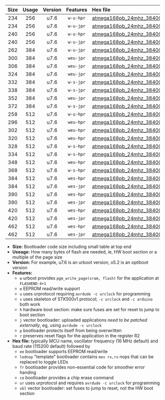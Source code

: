 |Size|Usage|Version|Features|Hex file|
|:-:|:-:|:-:|:-:|:--|
|234|256|u7.6|`w-u-hpr`|[atmega168pb_24mhz_38400bps_ur.hex](https://raw.githubusercontent.com/stefanrueger/urboot/main//atmega168pb_24mhz_38400bps_ur.hex)|
|234|256|u7.6|`w-u-jpr`|[atmega168pb_24mhz_38400bps_ur_vbl.hex](https://raw.githubusercontent.com/stefanrueger/urboot/main//atmega168pb_24mhz_38400bps_ur_vbl.hex)|
|240|256|u7.6|`w-u-hpr`|[atmega168pb_24mhz_38400bps_lednop_ur.hex](https://raw.githubusercontent.com/stefanrueger/urboot/main//atmega168pb_24mhz_38400bps_lednop_ur.hex)|
|240|256|u7.6|`w-u-jpr`|[atmega168pb_24mhz_38400bps_lednop_ur_vbl.hex](https://raw.githubusercontent.com/stefanrueger/urboot/main//atmega168pb_24mhz_38400bps_lednop_ur_vbl.hex)|
|262|384|u7.6|`w-u-jpr`|[atmega168pb_24mhz_38400bps_lednop_fr_ur_vbl.hex](https://raw.githubusercontent.com/stefanrueger/urboot/main//atmega168pb_24mhz_38400bps_lednop_fr_ur_vbl.hex)|
|300|384|u7.6|`weu-jpr`|[atmega168pb_24mhz_38400bps_ee_ur_vbl.hex](https://raw.githubusercontent.com/stefanrueger/urboot/main//atmega168pb_24mhz_38400bps_ee_ur_vbl.hex)|
|306|384|u7.6|`weu-jpr`|[atmega168pb_24mhz_38400bps_ee_lednop_ur_vbl.hex](https://raw.githubusercontent.com/stefanrueger/urboot/main//atmega168pb_24mhz_38400bps_ee_lednop_ur_vbl.hex)|
|324|384|u7.6|`weu-jpr`|[atmega168pb_24mhz_38400bps_ee_lednop_fr_ur_vbl.hex](https://raw.githubusercontent.com/stefanrueger/urboot/main//atmega168pb_24mhz_38400bps_ee_lednop_fr_ur_vbl.hex)|
|332|384|u7.6|`w-s-jpr`|[atmega168pb_24mhz_38400bps_vbl.hex](https://raw.githubusercontent.com/stefanrueger/urboot/main//atmega168pb_24mhz_38400bps_vbl.hex)|
|338|384|u7.6|`w-s-jpr`|[atmega168pb_24mhz_38400bps_lednop_vbl.hex](https://raw.githubusercontent.com/stefanrueger/urboot/main//atmega168pb_24mhz_38400bps_lednop_vbl.hex)|
|352|384|u7.6|`weu-jpr`|[atmega168pb_24mhz_38400bps_ee_lednop_fr_ce_ur_vbl.hex](https://raw.githubusercontent.com/stefanrueger/urboot/main//atmega168pb_24mhz_38400bps_ee_lednop_fr_ce_ur_vbl.hex)|
|372|384|u7.6|`w-s-jpr`|[atmega168pb_24mhz_38400bps_lednop_fr_vbl.hex](https://raw.githubusercontent.com/stefanrueger/urboot/main//atmega168pb_24mhz_38400bps_lednop_fr_vbl.hex)|
|258|512|u7.6|`w-u-hpr`|[atmega168pb_24mhz_38400bps_lednop_fr_ur.hex](https://raw.githubusercontent.com/stefanrueger/urboot/main//atmega168pb_24mhz_38400bps_lednop_fr_ur.hex)|
|296|512|u7.6|`weu-hpr`|[atmega168pb_24mhz_38400bps_ee_ur.hex](https://raw.githubusercontent.com/stefanrueger/urboot/main//atmega168pb_24mhz_38400bps_ee_ur.hex)|
|302|512|u7.6|`weu-hpr`|[atmega168pb_24mhz_38400bps_ee_lednop_ur.hex](https://raw.githubusercontent.com/stefanrueger/urboot/main//atmega168pb_24mhz_38400bps_ee_lednop_ur.hex)|
|320|512|u7.6|`weu-hpr`|[atmega168pb_24mhz_38400bps_ee_lednop_fr_ur.hex](https://raw.githubusercontent.com/stefanrueger/urboot/main//atmega168pb_24mhz_38400bps_ee_lednop_fr_ur.hex)|
|328|512|u7.6|`w-s-hpr`|[atmega168pb_24mhz_38400bps.hex](https://raw.githubusercontent.com/stefanrueger/urboot/main//atmega168pb_24mhz_38400bps.hex)|
|334|512|u7.6|`w-s-hpr`|[atmega168pb_24mhz_38400bps_lednop.hex](https://raw.githubusercontent.com/stefanrueger/urboot/main//atmega168pb_24mhz_38400bps_lednop.hex)|
|348|512|u7.6|`weu-hpr`|[atmega168pb_24mhz_38400bps_ee_lednop_fr_ce_ur.hex](https://raw.githubusercontent.com/stefanrueger/urboot/main//atmega168pb_24mhz_38400bps_ee_lednop_fr_ce_ur.hex)|
|368|512|u7.6|`w-s-hpr`|[atmega168pb_24mhz_38400bps_lednop_fr.hex](https://raw.githubusercontent.com/stefanrueger/urboot/main//atmega168pb_24mhz_38400bps_lednop_fr.hex)|
|384|512|u7.6|`wes-hpr`|[atmega168pb_24mhz_38400bps_ee.hex](https://raw.githubusercontent.com/stefanrueger/urboot/main//atmega168pb_24mhz_38400bps_ee.hex)|
|384|512|u7.6|`wes-jpr`|[atmega168pb_24mhz_38400bps_ee_vbl.hex](https://raw.githubusercontent.com/stefanrueger/urboot/main//atmega168pb_24mhz_38400bps_ee_vbl.hex)|
|390|512|u7.6|`wes-hpr`|[atmega168pb_24mhz_38400bps_ee_lednop.hex](https://raw.githubusercontent.com/stefanrueger/urboot/main//atmega168pb_24mhz_38400bps_ee_lednop.hex)|
|390|512|u7.6|`wes-jpr`|[atmega168pb_24mhz_38400bps_ee_lednop_vbl.hex](https://raw.githubusercontent.com/stefanrueger/urboot/main//atmega168pb_24mhz_38400bps_ee_lednop_vbl.hex)|
|420|512|u7.6|`wes-hpr`|[atmega168pb_24mhz_38400bps_ee_lednop_fr.hex](https://raw.githubusercontent.com/stefanrueger/urboot/main//atmega168pb_24mhz_38400bps_ee_lednop_fr.hex)|
|420|512|u7.6|`wes-jpr`|[atmega168pb_24mhz_38400bps_ee_lednop_fr_vbl.hex](https://raw.githubusercontent.com/stefanrueger/urboot/main//atmega168pb_24mhz_38400bps_ee_lednop_fr_vbl.hex)|
|462|512|u7.6|`wes-hpr`|[atmega168pb_24mhz_38400bps_ee_lednop_fr_ce.hex](https://raw.githubusercontent.com/stefanrueger/urboot/main//atmega168pb_24mhz_38400bps_ee_lednop_fr_ce.hex)|
|462|512|u7.6|`wes-jpr`|[atmega168pb_24mhz_38400bps_ee_lednop_fr_ce_vbl.hex](https://raw.githubusercontent.com/stefanrueger/urboot/main//atmega168pb_24mhz_38400bps_ee_lednop_fr_ce_vbl.hex)|

- **Size:** Bootloader code size including small table at top end
- **Useage:** How many bytes of flash are needed, ie, HW boot section or a multiple of the page size
- **Version:** For example, u7.6 is an urboot version, o5.2 is an optiboot version
- **Features:**
  + `w` urboot provides `pgm_write_page(sram, flash)` for the application at `FLASHEND-4+1`
  + `e` EEPROM read/write support
  + `u` uses urprotocol requiring `avrdude -c urclock` for programming
  + `s` uses skeleton of STK500v1 protocol; `-c urclock` and `-c arduino` both work
  + `h` hardware boot section: make sure fuses are set for reset to jump to boot section
  + `j` vector bootloader: uploaded applications *need to be patched externally*, eg, using `avrdude -c urclock`
  + `p` bootloader protects itself from being overwritten
  + `r` preserves reset flags for the application in the register R2
- **Hex file:** typically MCU name, oscillator frequency (16 MHz default) and baud rate (115200 default) followed by
  + `ee` bootloader supports EEPROM read/write
  + `lednop` "template" bootloader contains `mov rx,rx` nops that can be replaced to toggle LEDs
  + `fr` bootloader provides non-essential code for smoother error handing
  + `ce` bootloader provides a chip erase command
  + `ur` uses urprotocol and requires `avrdude -c urclock` for programming
  + `vbl` vector bootloader: set fuses to jump to reset, not the HW boot section
